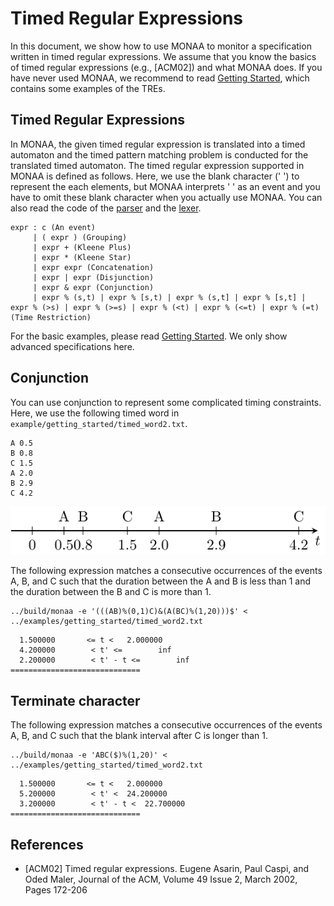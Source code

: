 Timed Regular Expressions
=========================

In this document, we show how to use MONAA to monitor a specification written in timed regular expressions. We assume that you know the basics of timed regular expressions (e.g., [ACM02]) and what MONAA does. If you have never used MONAA, we recommend to read [Getting Started](./getting_started.md), which contains some examples of the TREs.

Timed Regular Expressions
-------------------------

In MONAA, the given timed regular expression is translated into a timed automaton and the timed pattern matching problem is conducted for the translated timed automaton. The timed regular expression supported in MONAA is defined as follows. Here, we use the blank character (' ') to represent the each elements, but MONAA interprets ' ' as an event and you have to omit these blank character when you actually use MONAA. You can also read the code of the [parser](https://github.com/MasWag/monaa/blob/master/monaa/tre_parser.yy) and the [lexer](https://github.com/MasWag/monaa/blob/master/monaa/tre_lexer.l).

```
expr : c (An event)
     | ( expr ) (Grouping)
     | expr + (Kleene Plus)
     | expr * (Kleene Star)
     | expr expr (Concatenation)
     | expr | expr (Disjunction)
     | expr & expr (Conjunction)
     | expr % (s,t) | expr % [s,t) | expr % (s,t] | expr % [s,t] | expr % (>s) | expr % (>=s) | expr % (<t) | expr % (<=t) | expr % (=t) (Time Restriction)
```

For the basic examples, please read [Getting Started](./getting_started.md). We only show advanced specifications here.

Conjunction
-----------

You can use conjunction to represent some complicated timing constraints.
Here, we use the following timed word in `example/getting_started/timed_word2.txt`.
```
A 0.5
B 0.8
C 1.5
A 2.0
B 2.9
C 4.2
```

![The example timed word 2](./fig/getting_started/timed_word2.svg)

The following expression matches a consecutive occurrences of the events A, B, and C such that the duration between the A and B is less than 1 and the duration between the B and C is more than 1.

```
../build/monaa -e '(((AB)%(0,1)C)&(A(BC)%(1,20)))$' < ../examples/getting_started/timed_word2.txt
```

```
  1.500000       <= t <   2.000000
  4.200000        < t' <=        inf
  2.200000        < t' - t <=        inf
=============================
```

Terminate character
-------------------

The following expression matches a consecutive occurrences of the events A, B, and C such that the blank interval after C is longer than 1.

```
../build/monaa -e 'ABC($)%(1,20)' < ../examples/getting_started/timed_word2.txt
```

```
  1.500000       <= t <   2.000000
  5.200000        < t' <  24.200000
  3.200000        < t' - t <  22.700000
=============================
```

References
-------------

- [ACM02] Timed regular expressions. Eugene Asarin, Paul Caspi, and Oded Maler, Journal of the ACM, Volume 49 Issue 2, March 2002, Pages 172-206
